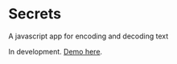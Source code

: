 # Secrets

A javascript app for encoding and decoding text

In development. [Demo here](//jessejackson.github.io/secrets).